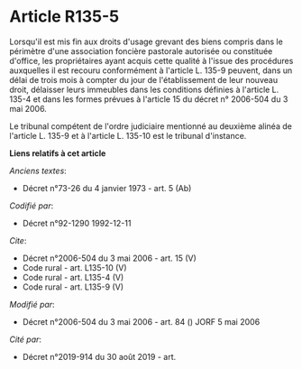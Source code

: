 # Article R135-5

Lorsqu'il est mis fin aux droits d'usage grevant des biens compris dans le périmètre d'une association foncière pastorale
autorisée ou constituée d'office, les propriétaires ayant acquis cette qualité à l'issue des procédures auxquelles il est
recouru conformément à l'article L. 135-9 peuvent, dans un délai de trois mois à compter du jour de l'établissement de leur
nouveau droit, délaisser leurs immeubles dans les conditions définies à l'article L. 135-4 et dans les formes prévues à
l'article 15 du décret n° 2006-504 du 3 mai 2006. 

Le tribunal compétent de l'ordre judiciaire mentionné au deuxième alinéa de l'article L. 135-9 et à l'article L. 135-10 est
le tribunal d'instance.

**Liens relatifs à cet article**

_Anciens textes_:

  - Décret n°73-26 du 4 janvier 1973 - art. 5 (Ab)

_Codifié par_:

  - Décret n°92-1290 1992-12-11

_Cite_:

  - Décret n°2006-504 du 3 mai 2006 - art. 15 (V)
  - Code rural - art. L135-10 (V)
  - Code rural - art. L135-4 (V)
  - Code rural - art. L135-9 (V)

_Modifié par_:

  - Décret n°2006-504 du 3 mai 2006 - art. 84 () JORF 5 mai 2006

_Cité par_:

  - Décret n°2019-914 du 30 août 2019 - art.

